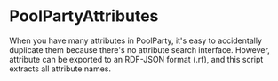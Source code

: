# PoolPartyAttributes
When you have many attributes in PoolParty, it's easy to accidentally duplicate them because there's no attribute search interface. However, attribute can be exported to an RDF-JSON format (.rf), and this script extracts all attribute names.
